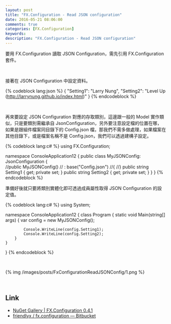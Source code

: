 ```yaml
---
layout: post
title: "FX.Configuration - Read JSON configuration"
date: 2016-05-21 08:06:00
comments: true
categories: [FX.Configuration]
keywords: 
description: "FX.Configuration - Read JSON configuration"
---
```


要用 FX.Configuration 讀取 JSON Configuration，需先引用 FX.Configuration 套件。  
<!-- More -->

<br/>


接著在 JSON Configuration 中設定資料。  

{% codeblock lang:json %}
{ 
    "Setting1": "Larry Nung", 
    "Setting2": "Level Up (http://larrynung.github.io/index.html)" 
}
{% endcodeblock %}

<br/>


再來要設定 JSON Configuration 對應的存取類別，這邊跟一般的 Model 實作類似，只是要類別需繼承自 JsonConfiguration，另外要注意設定檔的位置在哪，如果是跟組件檔案同目錄下的 Config.json 檔，那我們不需多做處理，如果檔案在其他目錄下，或是檔案名稱不是 Config.json，我們可以透過建構子設定。  

{% codeblock lang:c# %}
using FX.Configuration; 

namespace ConsoleApplication12 { 
    public class MyJSONConfig: JsonConfiguration {         
        //public MyJSONConfig() 
        // : base("Config.json") 
        //{
        //} 
        public string Setting1 { get; private set; } 
        public string Setting2 { get; private set; } 
    } 
}
{% endcodeblock %}
<br/>


準備好後就只要將類別實體化即可透過成員屬性取得 JSON Configuration 的設定值。  

{% codeblock lang:c# %}
using System; 

namespace ConsoleApplication12 { 
    class Program { 
        static void Main(string[] args) { 
            var config = new MyJSONConfig(); 

            Console.WriteLine(config.Setting1); 
            Console.WriteLine(config.Setting2); 
        } 
    } 
}
{% endcodeblock %}

<br/>


{% img /images/posts/FxConfigurationReadJSONConfig/1.png %}

<br/>

Link
-----
* [NuGet Gallery | FX.Configuration 0.4.1](https://www.nuget.org/packages/FX.Configuration/)
* [friendlyx / fx.configuration — Bitbucket](https://bitbucket.org/friendlyx/fx.configuration)
